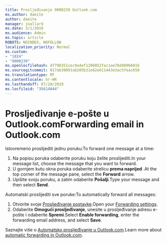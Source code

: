 ```yaml
---
title: Prosljeđivanje 9000239 Outlook.com
ms.author: daeite
author: daeite
manager: joallard
ms.date: 3/1/2019
ms.audience: Admin
ms.topic: article
ROBOTS: NOINDEX, NOFOLLOW
localization_priority: Normal
ms.custom:
- "1824"
- "9000239"
ms.openlocfilehash: 47798351cec9a4ef1296052fac1ae76d40966916
ms.sourcegitcommit: 017ab30091ab205b31e62e611443e3ac5feac658
ms.translationtype: MT
ms.contentlocale: hr-HR
ms.lasthandoff: 07/10/2019
ms.locfileid: "35614044"
---
```

# <a name="forwarding-email-in-outlookcom"></a><span data-ttu-id="8d7b1-102">Prosljeđivanje e-pošte u Outlook.com</span><span class="sxs-lookup"><span data-stu-id="8d7b1-102">Forwarding email in Outlook.com</span></span>

<span data-ttu-id="8d7b1-103">Istovremeno proslijediti jednu poruku:</span><span class="sxs-lookup"><span data-stu-id="8d7b1-103">To forward one message at a time:</span></span>

1. <span data-ttu-id="8d7b1-104">Na popisu poruka odaberite poruku koju želite proslijediti.</span><span class="sxs-lookup"><span data-stu-id="8d7b1-104">In your message list, choose the message that you want to forward.</span></span>
2. <span data-ttu-id="8d7b1-105">U gornjem kutu okna poruka odaberite strelicu **prema naprijed** .</span><span class="sxs-lookup"><span data-stu-id="8d7b1-105">At the top corner of the message pane, select the **Forward** arrow.</span></span>
3. <span data-ttu-id="8d7b1-106">Upišite svoju poruku, a zatim odaberite **Pošalji**.</span><span class="sxs-lookup"><span data-stu-id="8d7b1-106">Type your message and then select **Send**.</span></span>

<span data-ttu-id="8d7b1-107">Automatski proslijediti sve poruke:</span><span class="sxs-lookup"><span data-stu-id="8d7b1-107">To automatically forward all messages:</span></span>

1. <span data-ttu-id="8d7b1-108">Otvorite svoje [Prosljeđivanje postavke](https://outlook.live.com/mail/options/mail/forwarding/forwardingOption).</span><span class="sxs-lookup"><span data-stu-id="8d7b1-108">Open your [Forwarding settings](https://outlook.live.com/mail/options/mail/forwarding/forwardingOption).</span></span>
2. <span data-ttu-id="8d7b1-109">Odaberite **Omogući prosljeđivanje**, unesite u prosljeđivanje adresu e-pošte i odaberite **Spremi**.</span><span class="sxs-lookup"><span data-stu-id="8d7b1-109">Select **Enable forwarding**, enter the forwarding email address, and select **Save**.</span></span>

<span data-ttu-id="8d7b1-110">Saznajte više o [Automatsko prosljeđivanje u Outlook.com](https://support.office.com/article/6246987c-6c8f-4144-b255-14fc07007dad?wt.mc_id=Office_Outlook_com_Alchemy).</span><span class="sxs-lookup"><span data-stu-id="8d7b1-110">Learn more about [automatic forwarding in Outlook.com](https://support.office.com/article/6246987c-6c8f-4144-b255-14fc07007dad?wt.mc_id=Office_Outlook_com_Alchemy).</span></span>